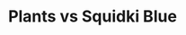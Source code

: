 ---
slug: plants-vs-squidki-blue
title: Plants vs Squidki Blue
description: "Plants vs Squidki Blue is an exciting online game. Play for free directly in your browser!"
icon: /images/new_mods/Plants vs Squidki Blue.png
url: https://wowtbc.net/sprunkin/plants-vs-sprunkiblue/index.html
previewImage: /images/new_mods/Plants vs Squidki Blue.png
type: new mods

# SEO配置
seo:
  title: "Plants vs Squidki Blue - Play Free Online Game | Fun Browser Games"
  description: "Plants vs Squidki Blue - Play this fun online game for free in your browser. No download required!"
  ogImage: "/images/new_mods/Plants vs Squidki Blue.png"
  keywords: "plants-vs-squidki-blue, online game, browser game, free game, new mods game, play online"

videoUrls:
  - https://www.youtube.com/embed/example1
  - https://www.youtube.com/embed/example2

whyPlay:
  title: "Why Play Plants vs Squidki Blue?"
  items:
    - "Immersive Gameplay: Plants vs Squidki Blue offers an engaging and immersive gaming experience that will keep you entertained for hours"
    - "Challenging Levels: Test your skills with increasingly difficult challenges and obstacles"
    - "Beautiful Graphics: Enjoy stunning visuals and smooth animations that bring the game world to life"
    - "Regular Updates: New content and features are added regularly to keep the game fresh and exciting"
    - "Free to Play: Experience all the fun without spending a penny"
    - "Community Features: Connect with other players, share strategies, and compete for high scores"
    - "Cross-Platform: Play on any device with a web browser, no downloads required"

features:
  title: "Key Features of Plants vs Squidki Blue"
  image: "/images/new_mods/Plants vs Squidki Blue.png"
  items:
    - "Intuitive Controls: Easy to learn controls make Plants vs Squidki Blue accessible for players of all skill levels"
    - "Multiple Game Modes: Enjoy various gameplay options that provide different challenges and experiences"
    - "Character Customization: Personalize your gaming experience with unique characters and items"
    - "Achievement System: Complete special tasks to earn rewards and recognition"
    - "Leaderboards: Compete with players worldwide and see who can achieve the highest scores"

characteristics:
  title: "Game Characteristics"
  image: "/images/new_mods/Plants vs Squidki Blue.png"
  items:
    - "Genre: New mods game with elements of strategy and skill"
    - "Difficulty: Suitable for both casual gamers and those seeking a challenge"
    - "Play Time: Quick sessions or extended gameplay, depending on your preference"
    - "Art Style: Vibrant and engaging visuals that enhance the gaming experience"
    - "Sound Design: Immersive audio that complements the gameplay perfectly"

info: "Plants vs Squidki Blue is an exciting online game that offers players a unique and engaging gaming experience. With its intuitive controls, stunning visuals, and challenging gameplay, Plants vs Squidki Blue provides hours of entertainment for players of all ages and skill levels. Whether you're looking for a quick gaming session during a break or an extended play session, Plants vs Squidki Blue delivers an immersive experience that will keep you coming back for more. The game features multiple levels of increasing difficulty, ensuring that players are constantly challenged as they progress. With regular updates adding new content and features, Plants vs Squidki Blue remains fresh and exciting, providing endless entertainment options for its growing community of players."

howToPlayIntro: "Welcome to Plants vs Squidki Blue! This guide will walk you through the basics and help you master the game. Whether you're a beginner or looking to improve your skills, these tips and instructions will enhance your gaming experience."

howToPlaySteps:
  - title: "Getting Started"
    description: "Begin your Plants vs Squidki Blue adventure by familiarizing yourself with the controls. Use your keyboard or mouse to navigate through the game interface. The tutorial will guide you through the basic mechanics and help you understand the objectives."
  - title: "Understanding the Objectives"
    description: "In Plants vs Squidki Blue, your main goal is to progress through levels by completing specific objectives. Each level presents unique challenges that require different strategies and approaches."
  - title: "Mastering the Controls"
    description: "Practice using the controls to improve your precision and reaction time. Plants vs Squidki Blue requires quick reflexes and strategic thinking to overcome obstacles and defeat opponents."
  - title: "Utilizing Power-ups"
    description: "Collect power-ups throughout the game to enhance your abilities and overcome difficult challenges. Each power-up offers unique advantages that can be crucial for success."
  - title: "Developing Strategies"
    description: "As you progress in Plants vs Squidki Blue, develop effective strategies for different scenarios. Analyze patterns, anticipate challenges, and adapt your approach to maximize your performance."

faq:
  title: "Frequently Asked Questions about Plants vs Squidki Blue"
  items:
    - question: "Is Plants vs Squidki Blue free to play?"
      answer: "Yes, Plants vs Squidki Blue is completely free to play directly in your web browser. No downloads or purchases are required to enjoy the full game experience."
    - question: "Can I play Plants vs Squidki Blue on mobile devices?"
      answer: "Yes, Plants vs Squidki Blue is optimized for both desktop and mobile play. You can enjoy the game on any device with a web browser and internet connection."
    - question: "Are there any in-game purchases?"
      answer: "While Plants vs Squidki Blue is free to play, there may be optional in-game purchases available for cosmetic items or additional features that don't affect core gameplay."
    - question: "How often is Plants vs Squidki Blue updated?"
      answer: "The developers regularly update Plants vs Squidki Blue with new content, features, and improvements based on player feedback and game performance."
    - question: "Can I play Plants vs Squidki Blue offline?"
      answer: "Currently, Plants vs Squidki Blue requires an internet connection to play as it's a browser-based online game."
    - question: "Is Plants vs Squidki Blue suitable for children?"
      answer: "Yes, Plants vs Squidki Blue is designed to be family-friendly and suitable for players of all ages."
    - question: "How do I report bugs or issues?"
      answer: "If you encounter any problems while playing Plants vs Squidki Blue, you can report them through the game's support page or contact the developers directly through their website."
    - question: "Still Have Questions?"
      answer: "If you have additional questions about Plants vs Squidki Blue that aren't covered in this FAQ, please visit our support center or contact our customer service team for assistance."
---